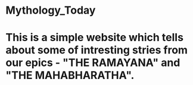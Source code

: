 # Mythology_Today
# This is a simple website which tells about some of intresting stries from our epics - "THE RAMAYANA" and "THE MAHABHARATHA".
